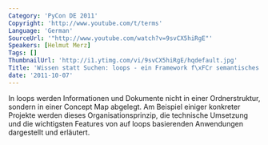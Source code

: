 ```yaml
---
Category: 'PyCon DE 2011'
Copyright: 'http://www.youtube.com/t/terms'
Language: 'German'
SourceUrl: '"http://www.youtube.com/watch?v=9svCX5hiRgE"'
Speakers: [Helmut Merz]
Tags: []
ThumbnailUrl: 'http://i1.ytimg.com/vi/9svCX5hiRgE/hqdefault.jpg'
Title: 'Wissen statt Suchen: loops - ein Framework f\xFCr semantisches Informations- und Dokumentenmanagement'
date: '2011-10-07'
---
```

In loops werden Informationen und Dokumente nicht in einer Ordnerstruktur, sondern in einer Concept Map abgelegt. Am Beispiel einiger konkreter Projekte werden dieses Organisationsprinzip, die technische Umsetzung und die wichtigsten Features von auf loops basierenden Anwendungen dargestellt und erläutert.
